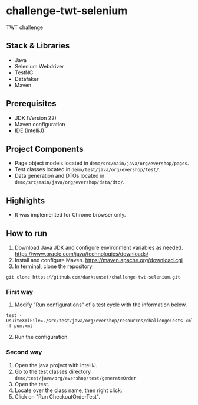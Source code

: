 # challenge-twt-selenium
TWT challenge

## Stack & Libraries
- Java
- Selenium Webdriver
- TestNG
- Datafaker
- Maven

## Prerequisites
- JDK (Version 22)
- Maven configuration
- IDE (IntelliJ)

## Project Components
- Page object models located in ```demo/src/main/java/org/evershop/pages```.
- Test classes located in ```demo/test/java/org/evershop/test/```.
- Data generation and DTOs located in ```demo/src/main/java/org/evershop/data/dto/```.

## Highlights
- It was implemented for Chrome browser only.

## How to run
1. Download Java JDK and configure environment variables as needed. https://www.oracle.com/java/technologies/downloads/
2. Install and configure Maven. https://maven.apache.org/download.cgi
3. In terminal, clone the repository
```
git clone https://github.com/darksunset/challenge-twt-selenium.git
```
### First way
1. Modify "Run configurations" of a test cycle with the information below.
```
test -DsuiteXmlFile=./src/test/java/org/evershop/resources/challengeTests.xml -f pom.xml
```
2. Run the configuration
### Second way
1. Open the java project with IntelliJ.
2. Go to the test classes directory ```demo/test/java/org/evershop/test/generateOrder```
3. Open the test.
4. Locate over the class name, then right click.
5. Click on "Run CheckoutOrderTest".

